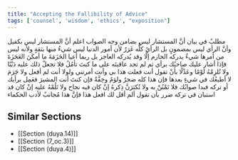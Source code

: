 ```yaml
---
title: "Accepting the Fallibility of Advice"
tags: ['counsel', 'wisdom', 'ethics', "exposition"]
---
```


 مطلبٌ في بيان أنَّ المستشار ليس بضامن وجه الصواب اعلم أنَّ المستشار ليس بكفيل وأنَّ الرأي ليس بمضمونٍ بل الرأيُ كلُّه غَرَرٌ لأن أمور الدنيا ليس شيءٌ منها بثقةٍ ولأنه ليس من أمرها شيءٌ يدركه الحازم إلَّا وقد يُدركه العاجز بل ربما أعيا الحَزَمَةَ ما أمكَنَ العَجَزَةَ فإذا أشار عليك صاحبُك برأي ثم لم تجد عاقبتَه على ما كنتَ تأمُلُ فلا تجعلْ ذلك عليه دَيْنًا ولا تُلزِمْهُ لَوْمًا وعَذْلًا بأنْ تقول أنت فعلت هذا بي وأنت أمرتني ولولا أنت لم أفعل ولا جَرَمَ لا أطيعُك في شيءٍ بعدها فإن هذا كله ضجرٌ ولؤمٌ وخِفَّةٌ  فإن كنتَ أنت المشيرَ فعَمِل برأيك أو تركه فبدا صوابُك فلا تَمْنُنْ به ولا تُكثرَنَّ ذِكرهُ إنْ كان فيه نجاح ولا تَلُمْهُ عليه إنْ كان قد استبان في تركه ضرر بأن تقول ألم أقل لك افعل هذا  فإنَّ هذا مُجانبٌ لأدب الحكماء

## Similar Sections
- [[Section (duya.14)]]
 - [[Section (7_oc.3)]]
 - [[Section (duya.4)]]
